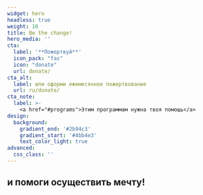 ```yaml
---
widget: hero
headless: true
weight: 10
title: Be the change!
hero_media: ''
cta:
  label: '**Пожертвуй**'
  icon_pack: "fas"
  icon: "donate"
  url: donate/
cta_alt:
  label: или оформи ежемесячное пожертвование
  url: ru/donate/
cta_note:
  label: >-
    <a href="#programs">Этим программам нужна твоя помощь</a>
design:
  background:
    gradient_end: '#2b94c3'
    gradient_start: '#4bb4e3'
    text_color_light: true
advanced:
  css_class: ''
---
```

## и помоги осуществить мечту!
